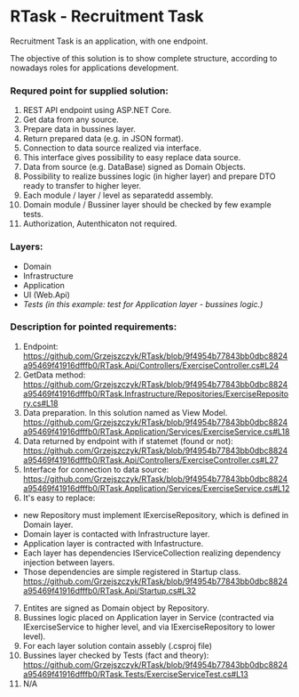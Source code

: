 # RTask - Recruitment Task 
Recruitment Task is an application, with one endpoint.

The objective of this solution is to show complete structure, according to nowadays roles for applications development.

### Requred point for supplied solution:
1. REST API endpoint using ASP.NET Core.
2. Get data from any source.
3. Prepare data in bussines layer.
4. Return prepared data (e.g. in JSON format).
5. Connection to data source realized via interface.
6. This interface gives possibility to easy replace data source.
7. Data from source (e.g. DataBase) signed as Domain Objects.
8. Possibility to realize bussines logic (in higher layer) and prepare DTO ready to transfer to higher leyer.
9. Each module / layer / level as separatedd assembly.
10. Domain module / Bussiner layer should be checked by few example tests.
11. Authorization, Autenthicaton not required.

### Layers:
* Domain
* Infrastructure
* Application
* UI (Web.Api)
* *Tests (in this example: test for Application layer - bussines logic.)*

### Description for pointed requirements:
1. Endpoint: https://github.com/Grzejszczyk/RTask/blob/9f4954b77843bb0dbc8824a95469f41916dfffb0/RTask.Api/Controllers/ExerciseController.cs#L24
2. GetData method: https://github.com/Grzejszczyk/RTask/blob/9f4954b77843bb0dbc8824a95469f41916dfffb0/RTask.Infrastructure/Repositories/ExerciseRepository.cs#L18
3. Data preparation. In this solution named as View Model. https://github.com/Grzejszczyk/RTask/blob/9f4954b77843bb0dbc8824a95469f41916dfffb0/RTask.Application/Services/ExerciseService.cs#L18
4. Data returned by endpoint with if statemet (found or not): https://github.com/Grzejszczyk/RTask/blob/9f4954b77843bb0dbc8824a95469f41916dfffb0/RTask.Api/Controllers/ExerciseController.cs#L27 
5. Interface for connection to data source:
https://github.com/Grzejszczyk/RTask/blob/9f4954b77843bb0dbc8824a95469f41916dfffb0/RTask.Application/Services/ExerciseService.cs#L12
6. It's easy to replace:
- new Repository must implement IExerciseRepository, which is defined in Domain layer.
- Domain layer is contacted with Infrastructure layer.
- Application layer is contracted with Infastructure.
- Each layer has dependencies IServiceCollection realizing dependency injection between layers.
- Those dependencies are simple registered in Startup class.
https://github.com/Grzejszczyk/RTask/blob/9f4954b77843bb0dbc8824a95469f41916dfffb0/RTask.Api/Startup.cs#L32
7. Entites are signed as Domain object by Repository.
8. Bussines logic placed on Application layer in Service (contracted via IExerciseService to higher level, and via IExerciseRepository to lower level).
9. For each layer solution contain assebly (.csproj file)
10. Bussines layer checked by Tests (fact and theory): https://github.com/Grzejszczyk/RTask/blob/9f4954b77843bb0dbc8824a95469f41916dfffb0/RTask.Tests/ExerciseServiceTest.cs#L13
11. N/A
